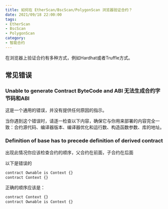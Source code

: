 ```yaml
---
title: 如何在 EtherScan/BscScan/PolygonScan 浏览器验证合约？
date: 2021/09/18 22:00:00
tags:
- EtherScan
- BscScan
- PolygonScan
category:
- 智能合约
---
```


在浏览器上验证合约有多种方式，例如Hardhat或者Truffle方式。



## 常见错误

### Unable to generate Contract ByteCode and ABI 无法生成合约字节码和ABI

这是一个通用的错误，并没有提供任何原因的指示。

当你遇到这个错误时，请逐一检查以下内容，确保它与你用来部署的内容完全一致：合约源代码、编译器版本、编译器优化和运行数、构造函数参数、库的地址。

<!-- more -->

### Definition of base has to precede definition of derived contract 

出现此情况你应该检查合约的顺序，父合约在前面，子合约在后面

以下是错误的

```bash
contract Ownable is Context {}
contract Context {}
```

正确的顺序应该是：

```bash
contract Context {}
contract Ownable is Context {}
```